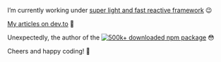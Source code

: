 I’m currently working under [super light and fast reactive framework](https://github.com/betula/realar) :wink:

[My articles on dev.to](https://dev.to/betula) :book:

Unexpectedly, the author of the [![500k+ downloaded](https://img.shields.io/npm/dt/svg-path-bounding-box?style=flat-square) npm package](https://www.npmjs.com/package/svg-path-bounding-box) :flushed:

Cheers and happy coding! 👋

<!--
**betula/betula** is a ✨ _special_ ✨ repository because its `README.md` (this file) appears on your GitHub profile.

Here are some ideas to get you started:

- 🔭 I’m currently working on ...
- 🌱 I’m currently learning ...
- 👯 I’m looking to collaborate on ...
- 🤔 I’m looking for help with ...
- 💬 Ask me about ...
- 📫 How to reach me: ...
- 😄 Pronouns: ...
- ⚡ Fun fact: ...
-->
